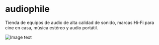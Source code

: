 # audiophile

Tienda de equipos de audio de alta calidad de sonido, marcas Hi-Fi para cine en casa, música estéreo y audio portátil. 

![Image text](https://i.ibb.co/mcSnXpf/audiophile.png)
